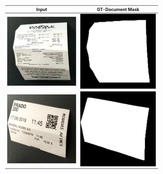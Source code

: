 |Input|GT-Document Mask|
|----|----|
|![input](./example_1_in.png)|![GT-Flatten Image](./example_1_gt.png)|
|![input](./example_2_in.png)|![GT-Flatten Image](./example_2_gt.png)|